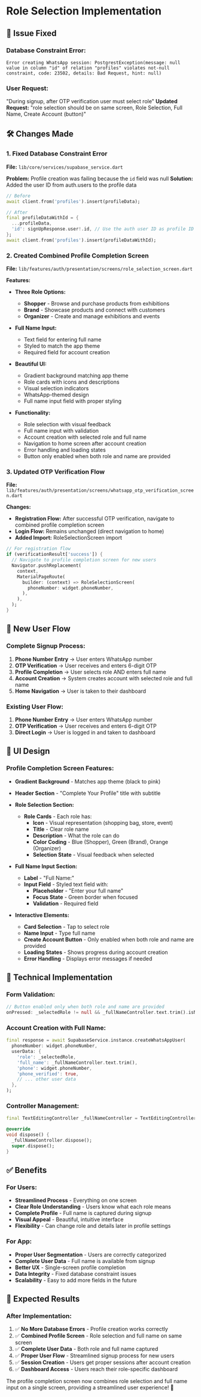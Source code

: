 # Role Selection Implementation

## 🔧 **Issue Fixed**

### **Database Constraint Error:**
```
Error creating WhatsApp session: PostgrestException(message: null value in column "id" of relation "profiles" violates not-null constraint, code: 23502, details: Bad Request, hint: null)
```

### **User Request:**
"During signup, after OTP verification user must select role"
**Updated Request:** "role selection should be on same screen, Role Selection, Full Name, Create Account (button)"

## 🛠️ **Changes Made**

### **1. Fixed Database Constraint Error**
**File:** `lib/core/services/supabase_service.dart`

**Problem:** Profile creation was failing because the `id` field was null
**Solution:** Added the user ID from auth.users to the profile data

```dart
// Before
await client.from('profiles').insert(profileData);

// After
final profileDataWithId = {
  ...profileData,
  'id': signUpResponse.user!.id, // Use the auth user ID as profile ID
};
await client.from('profiles').insert(profileDataWithId);
```

### **2. Created Combined Profile Completion Screen**
**File:** `lib/features/auth/presentation/screens/role_selection_screen.dart`

**Features:**
- **Three Role Options:**
  - **Shopper** - Browse and purchase products from exhibitions
  - **Brand** - Showcase products and connect with customers  
  - **Organizer** - Create and manage exhibitions and events

- **Full Name Input:**
  - Text field for entering full name
  - Styled to match the app theme
  - Required field for account creation

- **Beautiful UI:**
  - Gradient background matching app theme
  - Role cards with icons and descriptions
  - Visual selection indicators
  - WhatsApp-themed design
  - Full name input field with proper styling

- **Functionality:**
  - Role selection with visual feedback
  - Full name input with validation
  - Account creation with selected role and full name
  - Navigation to home screen after account creation
  - Error handling and loading states
  - Button only enabled when both role and name are provided

### **3. Updated OTP Verification Flow**
**File:** `lib/features/auth/presentation/screens/whatsapp_otp_verification_screen.dart`

**Changes:**
- **Registration Flow:** After successful OTP verification, navigate to combined profile completion screen
- **Login Flow:** Remains unchanged (direct navigation to home)
- **Added Import:** RoleSelectionScreen import

```dart
// For registration flow
if (verificationResult['success']) {
  // Navigate to profile completion screen for new users
  Navigator.pushReplacement(
    context,
    MaterialPageRoute(
      builder: (context) => RoleSelectionScreen(
        phoneNumber: widget.phoneNumber,
      ),
    ),
  );
}
```

## 📱 **New User Flow**

### **Complete Signup Process:**
1. **Phone Number Entry** → User enters WhatsApp number
2. **OTP Verification** → User receives and enters 6-digit OTP
3. **Profile Completion** → User selects role AND enters full name
4. **Account Creation** → System creates account with selected role and full name
5. **Home Navigation** → User is taken to their dashboard

### **Existing User Flow:**
1. **Phone Number Entry** → User enters WhatsApp number
2. **OTP Verification** → User receives and enters 6-digit OTP
3. **Direct Login** → User is logged in and taken to dashboard

## 🎨 **UI Design**

### **Profile Completion Screen Features:**
- **Gradient Background** - Matches app theme (black to pink)
- **Header Section** - "Complete Your Profile" title with subtitle
- **Role Selection Section:**
  - **Role Cards** - Each role has:
    - **Icon** - Visual representation (shopping bag, store, event)
    - **Title** - Clear role name
    - **Description** - What the role can do
    - **Color Coding** - Blue (Shopper), Green (Brand), Orange (Organizer)
    - **Selection State** - Visual feedback when selected

- **Full Name Input Section:**
  - **Label** - "Full Name:" 
  - **Input Field** - Styled text field with:
    - **Placeholder** - "Enter your full name"
    - **Focus State** - Green border when focused
    - **Validation** - Required field

- **Interactive Elements:**
  - **Card Selection** - Tap to select role
  - **Name Input** - Type full name
  - **Create Account Button** - Only enabled when both role and name are provided
  - **Loading States** - Shows progress during account creation
  - **Error Handling** - Displays error messages if needed

## 🔧 **Technical Implementation**

### **Form Validation:**
```dart
// Button enabled only when both role and name are provided
onPressed: _selectedRole != null && _fullNameController.text.trim().isNotEmpty && !_isLoading ? _createAccount : null,
```

### **Account Creation with Full Name:**
```dart
final response = await SupabaseService.instance.createWhatsAppUser(
  phoneNumber: widget.phoneNumber,
  userData: {
    'role': _selectedRole,
    'full_name': _fullNameController.text.trim(),
    'phone': widget.phoneNumber,
    'phone_verified': true,
    // ... other user data
  },
);
```

### **Controller Management:**
```dart
final TextEditingController _fullNameController = TextEditingController();

@override
void dispose() {
  _fullNameController.dispose();
  super.dispose();
}
```

## ✅ **Benefits**

### **For Users:**
- **Streamlined Process** - Everything on one screen
- **Clear Role Understanding** - Users know what each role means
- **Complete Profile** - Full name is captured during signup
- **Visual Appeal** - Beautiful, intuitive interface
- **Flexibility** - Can change role and details later in profile settings

### **For App:**
- **Proper User Segmentation** - Users are correctly categorized
- **Complete User Data** - Full name is available from signup
- **Better UX** - Single-screen profile completion
- **Data Integrity** - Fixed database constraint issues
- **Scalability** - Easy to add more fields in the future

## 🚀 **Expected Results**

### **After Implementation:**
1. ✅ **No More Database Errors** - Profile creation works correctly
2. ✅ **Combined Profile Screen** - Role selection and full name on same screen
3. ✅ **Complete User Data** - Both role and full name captured
4. ✅ **Proper User Flow** - Streamlined signup process for new users
5. ✅ **Session Creation** - Users get proper sessions after account creation
6. ✅ **Dashboard Access** - Users reach their role-specific dashboard

The profile completion screen now combines role selection and full name input on a single screen, providing a streamlined user experience! 🎉

